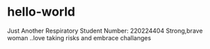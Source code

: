 # hello-world
Just Another Respiratory
Student Number: 220224404
Strong,brave woman ..love taking risks and embrace challanges
